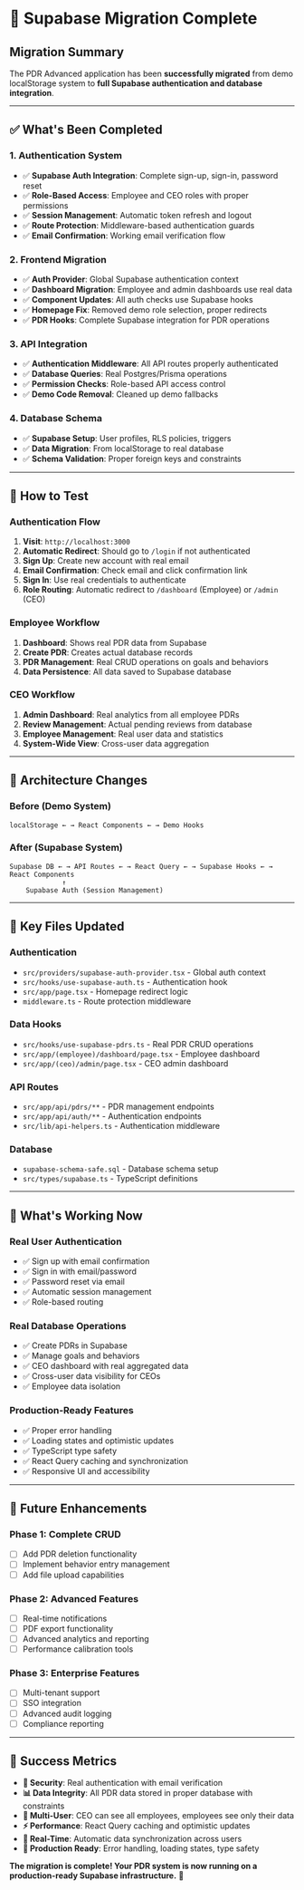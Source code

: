 # 🎉 **Supabase Migration Complete**

## **Migration Summary**

The PDR Advanced application has been **successfully migrated** from demo localStorage system to **full Supabase authentication and database integration**.

---

## ✅ **What's Been Completed**

### **1. Authentication System**
- ✅ **Supabase Auth Integration**: Complete sign-up, sign-in, password reset
- ✅ **Role-Based Access**: Employee and CEO roles with proper permissions
- ✅ **Session Management**: Automatic token refresh and logout
- ✅ **Route Protection**: Middleware-based authentication guards
- ✅ **Email Confirmation**: Working email verification flow

### **2. Frontend Migration**
- ✅ **Auth Provider**: Global Supabase authentication context
- ✅ **Dashboard Migration**: Employee and admin dashboards use real data
- ✅ **Component Updates**: All auth checks use Supabase hooks
- ✅ **Homepage Fix**: Removed demo role selection, proper redirects
- ✅ **PDR Hooks**: Complete Supabase integration for PDR operations

### **3. API Integration**
- ✅ **Authentication Middleware**: All API routes properly authenticated
- ✅ **Database Queries**: Real Postgres/Prisma operations
- ✅ **Permission Checks**: Role-based API access control
- ✅ **Demo Code Removal**: Cleaned up demo fallbacks

### **4. Database Schema**
- ✅ **Supabase Setup**: User profiles, RLS policies, triggers
- ✅ **Data Migration**: From localStorage to real database
- ✅ **Schema Validation**: Proper foreign keys and constraints

---

## 🚀 **How to Test**

### **Authentication Flow**
1. **Visit**: `http://localhost:3000`
2. **Automatic Redirect**: Should go to `/login` if not authenticated
3. **Sign Up**: Create new account with real email
4. **Email Confirmation**: Check email and click confirmation link
5. **Sign In**: Use real credentials to authenticate
6. **Role Routing**: Automatic redirect to `/dashboard` (Employee) or `/admin` (CEO)

### **Employee Workflow**
1. **Dashboard**: Shows real PDR data from Supabase
2. **Create PDR**: Creates actual database records
3. **PDR Management**: Real CRUD operations on goals and behaviors
4. **Data Persistence**: All data saved to Supabase database

### **CEO Workflow**
1. **Admin Dashboard**: Real analytics from all employee PDRs
2. **Review Management**: Actual pending reviews from database
3. **Employee Management**: Real user data and statistics
4. **System-Wide View**: Cross-user data aggregation

---

## 🔧 **Architecture Changes**

### **Before (Demo System)**
```
localStorage ← → React Components ← → Demo Hooks
```

### **After (Supabase System)**
```
Supabase DB ← → API Routes ← → React Query ← → Supabase Hooks ← → React Components
             ↑
    Supabase Auth (Session Management)
```

---

## 📁 **Key Files Updated**

### **Authentication**
- `src/providers/supabase-auth-provider.tsx` - Global auth context
- `src/hooks/use-supabase-auth.ts` - Authentication hook
- `src/app/page.tsx` - Homepage redirect logic
- `middleware.ts` - Route protection middleware

### **Data Hooks**
- `src/hooks/use-supabase-pdrs.ts` - Real PDR CRUD operations
- `src/app/(employee)/dashboard/page.tsx` - Employee dashboard
- `src/app/(ceo)/admin/page.tsx` - CEO admin dashboard

### **API Routes**
- `src/app/api/pdrs/**` - PDR management endpoints
- `src/app/api/auth/**` - Authentication endpoints
- `src/lib/api-helpers.ts` - Authentication middleware

### **Database**
- `supabase-schema-safe.sql` - Database schema setup
- `src/types/supabase.ts` - TypeScript definitions

---

## 🎯 **What's Working Now**

### **Real User Authentication**
- ✅ Sign up with email confirmation
- ✅ Sign in with email/password
- ✅ Password reset via email
- ✅ Automatic session management
- ✅ Role-based routing

### **Real Database Operations**
- ✅ Create PDRs in Supabase
- ✅ Manage goals and behaviors
- ✅ CEO dashboard with real aggregated data
- ✅ Cross-user data visibility for CEOs
- ✅ Employee data isolation

### **Production-Ready Features**
- ✅ Proper error handling
- ✅ Loading states and optimistic updates
- ✅ TypeScript type safety
- ✅ React Query caching and synchronization
- ✅ Responsive UI and accessibility

---

## 🔮 **Future Enhancements**

### **Phase 1: Complete CRUD**
- [ ] Add PDR deletion functionality
- [ ] Implement behavior entry management
- [ ] Add file upload capabilities

### **Phase 2: Advanced Features**
- [ ] Real-time notifications
- [ ] PDF export functionality
- [ ] Advanced analytics and reporting
- [ ] Performance calibration tools

### **Phase 3: Enterprise Features**
- [ ] Multi-tenant support
- [ ] SSO integration
- [ ] Advanced audit logging
- [ ] Compliance reporting

---

## 🎊 **Success Metrics**

- **🔐 Security**: Real authentication with email verification
- **📊 Data Integrity**: All PDR data stored in proper database with constraints
- **👥 Multi-User**: CEO can see all employees, employees see only their data
- **⚡ Performance**: React Query caching and optimistic updates
- **🔄 Real-Time**: Automatic data synchronization across users
- **🎯 Production Ready**: Error handling, loading states, type safety

**The migration is complete! Your PDR system is now running on a production-ready Supabase infrastructure.** 🚀
